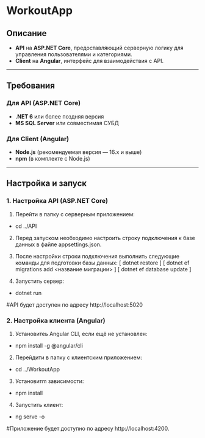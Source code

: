 # WorkoutApp

## Описание

- **API** на **ASP.NET Core**, предоставляющий серверную логику для управления пользователями и категориями.
- **Client** на **Angular**, интерфейс для взаимодействия с API.

---

## Требования

### Для API (ASP.NET Core)
- **.NET 6** или более поздняя версия
- **MS SQL Server** или совместимая СУБД

### Для Client (Angular)
- **Node.js** (рекомендуемая версия — 16.x и выше)
- **npm** (в комплекте с Node.js)

---

## Настройка и запуск

### 1. Настройка API (ASP.NET Core)
1. Перейти в папку с серверным приложением:
- cd ../API

2. Перед запуском необходимо настроить строку подключения к базе данных в файле appsettings.json.

3. После настройки строки подключения выполнить следующие команды для подготовки базы данных:
[ dotnet restore ]
[ dotnet ef migrations add <название миграции> ]
[ dotnet ef database update ]

4. Запустить сервер:
- dotnet run

#API будет доступен по адресу http://localhost:5020

### 2. Настройка клиента (Angular)

1. Установитеь Angular CLI, если ещё не установлен:
- npm install -g @angular/cli

2. Перейдити в папку с клиентским приложением:
- cd ../WorkoutApp

3. Установитm зависимости:
- npm install

4. Запустить клиент:
- ng serve -o

#Приложение будет доступно по адресу http://localhost:4200.
